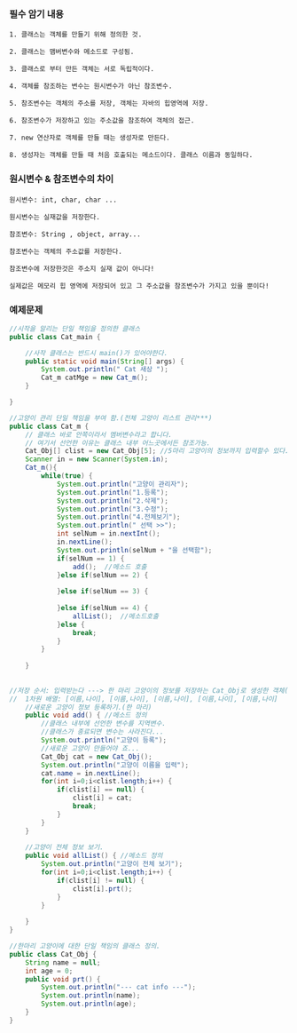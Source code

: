 ### 필수 암기 내용

    1. 클래스는 객체를 만들기 위해 정의한 것.

    2. 클래스는 맴버변수와 메소드로 구성됨.

    3. 클래스로 부터 만든 객체는 서로 독립적이다.
  
    4. 객체를 참조하는 변수는 원시변수가 아닌 참조변수.
   
    5. 참조변수는 객체의 주소를 저장, 객체는 자바의 힙영역에 저장.
   
    6. 참조변수가 저장하고 있는 주소값을 참조하여 객체의 접근.
    
    7. new 연산자로 객체를 만들 때는 생성자로 만든다.
    
    8. 생성자는 객체를 만들 때 처음 호출되는 메소드이다. 클래스 이름과 동일하다.

### 원시변수 & 참조변수의 차이
    원시변수: int, char, char ...

    원시변수는 실재값을 저장한다.

    참조변수: String , object, array...

    참조변수는 객체의 주소값를 저장한다.

    참조변수에 저장한것은 주소지 실재 값이 아니다!

    실제값은 메모리 힙 영역에 저장되어 있고 그 주소값을 참조변수가 가지고 있을 뿐이다!

### 예제문제
``` java
//시작을 알리는 단일 책임을 정의한 클래스
public class Cat_main {

    //사작 클래스는 반드시 main()가 있어야한다.
    public static void main(String[] args) {
        System.out.println(" Cat 새상 ");
        Cat_m catMge = new Cat_m();
    }

}
```
```java
//고양이 관리 단일 책임을 부여 함.(전체 고양이 리스트 관리***)
public class Cat_m {
	// 클래스 바로 안쪽이라서 멤버변수라고 합니다.
	// 여기서 선언한 이유는 클래스 내부 어느곳에서든 참조가능. 
	Cat_Obj[] clist = new Cat_Obj[5]; //5마리 고양이의 정보까지 입력할수 있다.
	Scanner in = new Scanner(System.in);
	Cat_m(){
		while(true) {
			System.out.println("고양이 관리자");
			System.out.println("1.등록");
			System.out.println("2.삭제");
			System.out.println("3.수정");
			System.out.println("4.전체보기");
			System.out.println(" 선택 >>");
			int selNum = in.nextInt();
			in.nextLine();
			System.out.println(selNum + "을 선택함");
			if(selNum == 1) {
				add();	//메소드 호출
			}else if(selNum == 2) {
				
			}else if(selNum == 3) {
				
			}else if(selNum == 4) {
				allList();	//메소드호출
			}else {
				break;
			}
		}
		
	}
	
	
//저장 순서: 입력받는다 ---> 한 마리 고양이의 정보를 저장하는 Cat_Obj로 생성한 객체(cat)에 넣는다 ---> 전체 리스트에 추가하는  	
//	1차원 배열: [이름,나이], [이름,나이], [이름,나이], [이름,나이], [이름,나이]
	//새로운 고양이 정보 등록하기.(한 마리)
	public void add() {	//메소드 정의
		//클래스 내부에 선언한 변수를 지역변수.
		//클래스가 종료되면 변수는 사라진다...
		System.out.println("고양이 등록");
		//새로운 고양이 만들어야 죠...
		Cat_Obj cat = new Cat_Obj();
		System.out.println("고양이 이름을 입력");
		cat.name = in.nextLine();
		for(int i=0;i<clist.length;i++) {
			if(clist[i] == null) {
				clist[i] = cat;
				break;
			}
		}
	}
	
	//고양이 전체 정보 보기.
	public void allList() {	//메소드 정의
		System.out.println("고양이 전체 보기");
		for(int i=0;i<clist.length;i++) {
			if(clist[i] != null) {
				clist[i].prt();
			}
		}
		
	}
}
```
```java
//한마리 고양이에 대한 단일 책임의 클래스 정의.
public class Cat_Obj {
	String name = null;
	int age = 0;
	public void prt() {
		System.out.println("--- cat info ---");
		System.out.println(name);
		System.out.println(age);
	}
}
```














    

    
